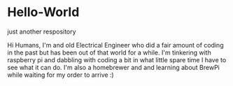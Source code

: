 # Hello-World
just another respository

Hi Humans, I'm and old Electrical Engineer who did a fair amount of coding in the past but has been out of that world for a while.  I'm tinkering with raspberry pi and dabbling with coding a bit in what little spare time I have to see what it can do.  I'm also a homebrewer and and learning about BrewPi while waiting for my order to arrive :)
